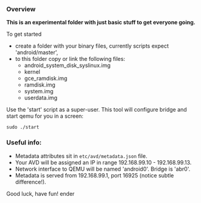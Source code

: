 ### Overview

**This is an experimental folder with just basic stuff to get everyone going.**

To get started
  - create a folder with your binary files, currently scripts expect 'android/master',
  - to this folder copy or link the following files:
    - android_system_disk_syslinux.img
    - kernel
    - gce_ramdisk.img
    - ramdisk.img
    - system.img
    - userdata.img

Use the 'start' script as a super-user. This tool will configure bridge and
start qemu for you in a screen:

    sudo ./start

### Useful info:

  - Metadata attributes sit in `etc/avd/metadata.json` file.
  - Your AVD will be assigned an IP in range 192.168.99.10 - 192.168.99.13.
  - Network interface to QEMU will be named 'android0'. Bridge is 'abr0'.
  - Metadata is served from 192.168.99.1, port 16925 (notice subtle
    difference!).

Good luck, have fun!
ender
